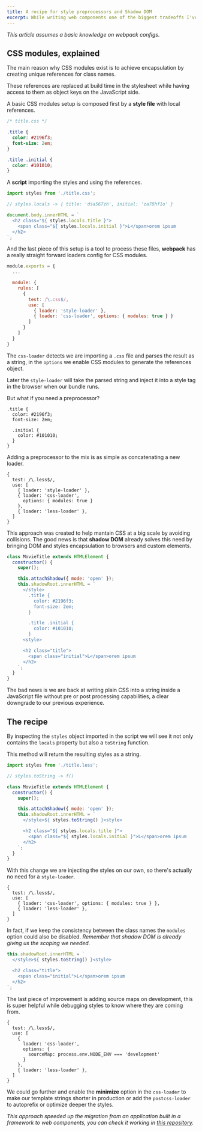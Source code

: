 ```yaml
---
title: A recipe for style preprocessors and Shadow DOM
excerpt: While writing web components one of the biggest tradeoffs I've encounter was giving away the experience brought by CSS modules.
---
```


_This article assumes a basic knowledge on webpack configs._

## CSS modules, explained

The main reason why CSS modules exist is to achieve encapsulation by creating unique references for class names.

These references are replaced at build time in the stylesheet while having access to them as object keys on the JavaScript side.

A basic CSS modules setup is composed first by a **style file** with local references.

```css
/* title.css */

.title {
  color: #2196f3;
  font-size: 2em;
}

.title .initial {
  color: #101010;
}
```

A **script** importing the styles and using the references.

```js
import styles from './title.css';

// styles.locals -> { title: 'dsa567zh', initial: 'za78hf1o' }

document.body.innerHTML = `
  <h2 class="${ styles.locals.title }">
    <span class="${ styles.locals.initial }">L</span>orem ipsum
  </h2>
`;
```

And the last piece of this setup is a tool to process these files, **webpack** has a really straight forward loaders config for CSS modules.

```js
module.exports = {
  ...

  module: {
    rules: [
      {
        test: /\.css$/,
        use: [
          { loader: 'style-loader' },
          { loader: 'css-loader', options: { modules: true } }
        ]
      }
    ]
  }
}
```

The `css-loader` detects we are importing a `.css` file and parses the result as a string, in the `options` we enable CSS modules to generate the references object.

Later the `style-loader` will take the parsed string and inject it into a style tag in the browser when our bundle runs.

But what if you need a preprocessor?

```less
.title {
  color: #2196f3;
  font-size: 2em;

  .initial {
    color: #101010;
  }
}
```

Adding a preprocessor to the mix is as simple as concatenating a new loader.

```
{
  test: /\.less$/,
  use: [
    { loader: 'style-loader' },
    { loader: 'css-loader',
      options: { modules: true }
    },
    { loader: 'less-loader' },
  ]
}
```

This approach was created to help mantain CSS at a big scale by avoiding collisions. The good news is that **shadow DOM** already solves this need by bringing DOM and styles encapsulation to browsers and custom elements.

```js
class MovieTitle extends HTMLElement {
  constructor() {
    super();

    this.attachShadow({ mode: 'open' });
    this.shadowRoot.innerHTML = `
      </style>
        .title {
          color: #2196f3;
          font-size: 2em;
        }

        .title .initial {
          color: #101010;
        }
      <style>

      <h2 class="title">
        <span class="initial">L</span>orem ipsum
      </h2>
    `;
  }
}
```

The bad news is we are back at writing plain CSS into a string inside a JavaScript file without pre or post processing capabilities, a clear downgrade to our previous experience.

## The recipe

By inspecting the `styles` object imported in the script we will see it not only contains the `locals` property but also a `toString` function.

This method will return the resulting styles as a string.

```js
import styles from './title.less';

// styles.toString -> f()

class MovieTitle extends HTMLElement {
  constructor() {
    super();

    this.attachShadow({ mode: 'open' });
    this.shadowRoot.innerHTML = `
      </style>${ styles.toString() }<style>

      <h2 class="${ styles.locals.title }">
        <span class="${ styles.locals.initial }">L</span>orem ipsum
      </h2>
    `;
  }
}
```

With this change we are injecting the styles on our own, so there's actually no need for a `style-loader`.

```
{
  test: /\.less$/,
  use: [
    { loader: 'css-loader', options: { modules: true } },
    { loader: 'less-loader' },
  ]
}
```

In fact, if we keep the consistency between the class names the `modules` option could also be disabled. _Remember that shadow DOM is already giving us the scoping we needed._

```js
this.shadowRoot.innerHTML = `
  </style>${ styles.toString() }<style>

  <h2 class="title">
    <span class="initial">L</span>orem ipsum
  </h2>
`;
```

The last piece of improvement is adding source maps on development, this is super helpful while debugging styles to know where they are coming from.

```
{
  test: /\.less$/,
  use: [
    {
      loader: 'css-loader',
      options: {
        sourceMap: process.env.NODE_ENV === 'development'
      }
    },
    { loader: 'less-loader' },
  ]
}
```

We could go further and enable the **minimize** option in the `css-loader` to make our template strings shorter in production or add the `postcss-loader` to autoprefix or optimize deeper the styles.

_This approach speeded up the migration from an application built in a framework to web components, you can check it working in [this repository](https://github.com/jeremenichelli/movies-web-components)._
